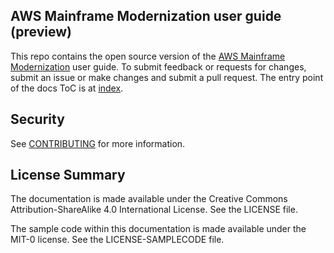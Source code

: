 ## AWS Mainframe Modernization user guide (preview)

This repo contains the open source version of the [AWS Mainframe Modernization](https://aws.amazon.com/mainframe-modernization/) user guide. To submit feedback or requests for changes, submit an issue or make changes and submit a pull request. The entry point of the docs ToC is at [index](doc_source/index.md).

## Security

See [CONTRIBUTING](CONTRIBUTING.md#security-issue-notifications) for more information.

## License Summary

The documentation is made available under the Creative Commons Attribution-ShareAlike 4.0 International License. See the LICENSE file.

The sample code within this documentation is made available under the MIT-0 license. See the LICENSE-SAMPLECODE file.
